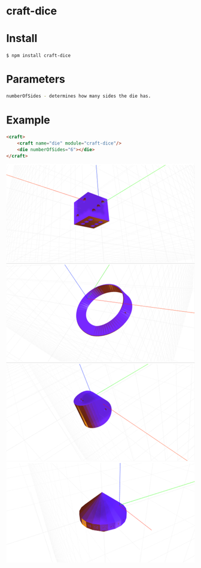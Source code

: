# craft-dice

# Install
`$ npm install craft-dice`

# Parameters
```sh
numberOfSides - determines how many sides the die has.
```

# Example

```html
<craft>
	<craft name="die" module="craft-dice"/>
	<die numberOfSides="6"></die>
</craft>
```

![example](example.png)
![example1](example1.png)
![example2](example2.png)
![example3](example3.png)